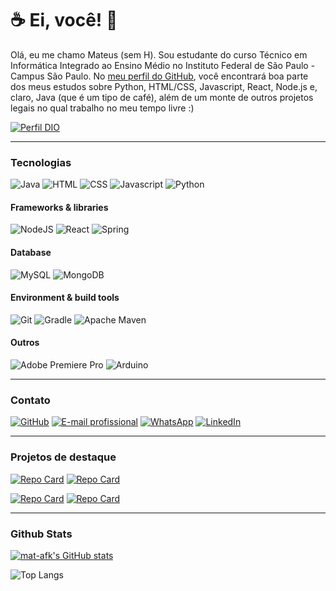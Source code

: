 # ☕ Ei, você! 👾

Olá, eu me chamo Mateus (sem H). Sou estudante do curso Técnico em Informática Integrado ao Ensino Médio no Instituto Federal de São Paulo - Campus São Paulo. No [meu perfil do GitHub](https://github.com/mat-afk), você encontrará boa parte dos meus estudos sobre Python, HTML/CSS, Javascript, React, Node.js e, claro, Java (que é um tipo de café), além de um monte de outros projetos legais no qual trabalho no meu tempo livre :)

[![Perfil DIO](https://img.shields.io/badge/-Meu%20Perfil%20na%20DIO-30A3DC?style=for-the-badge)](https://web.dio.me/users/mateusc_ramos/)

---

### Tecnologias

![Java](https://img.shields.io/badge/Java-ED8B00?style=for-the-badge&logo=openjdk&logoColor=white)
![HTML](https://img.shields.io/badge/HTML5-E34F26?style=for-the-badge&logo=html5&logoColor=white)
![CSS](https://img.shields.io/badge/CSS3-1572B6?style=for-the-badge&logo=css3&logoColor=white)
![Javascript](https://img.shields.io/badge/JavaScript-F7DF1E?style=for-the-badge&logo=javascript&logoColor=black)
![Python](https://img.shields.io/badge/Python-3776AB?style=for-the-badge&logo=python&logoColor=white)

#### Frameworks & libraries
![NodeJS](https://img.shields.io/badge/node.js-6DA55F?style=for-the-badge&logo=node.js&logoColor=white)
![React](https://img.shields.io/badge/react-61DAFB?style=for-the-badge&logo=react&logoColor=white)
![Spring](https://img.shields.io/badge/spring-%236DB33F.svg?style=for-the-badge&logo=spring&logoColor=white)

#### Database
![MySQL](https://img.shields.io/badge/mysql-4479A1.svg?style=for-the-badge&logo=mysql&logoColor=white)
![MongoDB](https://img.shields.io/badge/MongoDB-%234ea94b.svg?style=for-the-badge&logo=mongodb&logoColor=white)

#### Environment & build tools
![Git](https://img.shields.io/badge/git-%23F05033.svg?style=for-the-badge&logo=git&logoColor=white)
![Gradle](https://img.shields.io/badge/Gradle-02303A.svg?style=for-the-badge&logo=Gradle&logoColor=white)
![Apache Maven](https://img.shields.io/badge/Apache%20Maven-C71A36?style=for-the-badge&logo=Apache%20Maven&logoColor=white)

#### Outros
![Adobe Premiere Pro](https://img.shields.io/badge/Adobe%20Premiere%20Pro-9999FF.svg?style=for-the-badge&logo=Adobe%20Premiere%20Pro&logoColor=white)
![Arduino](https://img.shields.io/badge/-Arduino-00979D?style=for-the-badge&logo=Arduino&logoColor=white)

---

### Contato

[![GitHub](https://img.shields.io/badge/GitHub-100000?style=for-the-badge&logo=github&logoColor=white)](https://github.com/mat-afk)
[![E-mail profissional](https://img.shields.io/badge/-Email-000?style=for-the-badge&logo=microsoft-outlook&logoColor=007BFF)](mailto:mateusc.ramos@outlook.com)
[![WhatsApp](https://img.shields.io/badge/WhatsApp-25D366?style=for-the-badge&logo=whatsapp&logoColor=white)](https://wa.me/5511976602871)
[![LinkedIn](https://img.shields.io/badge/LinkedIn-0077B5?style=for-the-badge&logo=linkedin&logoColor=white)](https://www.linkedin.com/in/mateus-cruzatto-ramos)

---

### Projetos de destaque

[![Repo Card](https://github-readme-stats.vercel.app/api/pin/?username=mat-afk&repo=swellow-app&show_icons=true&theme=tokyonight&border_color=7098c7)](https://github.com/mat-afk/swellow-app)
[![Repo Card](https://github-readme-stats.vercel.app/api/pin/?username=mat-afk&repo=polls-api&show_icons=true&theme=tokyonight&border_color=7098c7)](https://github.com/mat-afk/polls-api)

[![Repo Card](https://github-readme-stats.vercel.app/api/pin/?username=talesofamysticland&repo=tales-of-a-mystic-land&show_icons=true&theme=tokyonight&border_color=7098c7)](https://github.com/talesofamysticland/tales-of-a-mystic-land)
[![Repo Card](https://github-readme-stats.vercel.app/api/pin/?username=mat-afk&repo=pass-in-api&show_icons=true&theme=tokyonight&border_color=7098c7)](https://github.com/mat-afk/pass-in-api)

---

### Github Stats

[![mat-afk's GitHub stats](https://github-readme-stats.vercel.app/api?username=mat-afk&show_icons=true&theme=tokyonight&border_color=7098c7)](https://github.com/mat-afk/github-readme-stats)

![Top Langs](https://github-readme-stats-git-masterrstaa-rickstaa.vercel.app/api/top-langs/?username=mat-afk&layout=donut-vertical&theme=tokyonight&border_color=7098c7)
